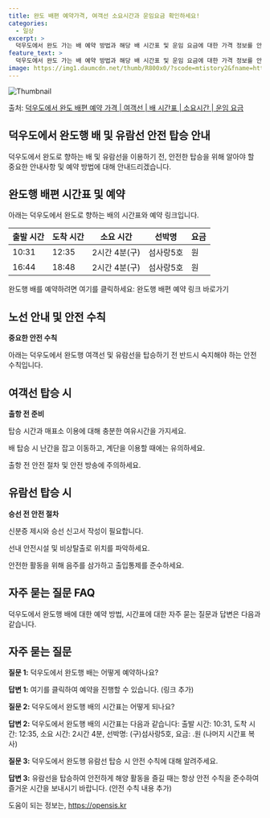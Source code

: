 ```yaml
---
title: 완도 배편 예약가격, 여객선 소요시간과 운임요금 확인하세요!
categories:
  - 일상
excerpt: >
  덕우도에서 완도 가는 배 예약 방법과 해당 배 시간표 및 운임 요금에 대한 가격 정보를 안내 드리겠습니다. 안전하고 재밋는 완도행 여행을 위해 아래 정보 참고하시기 바랍니다. 완도행 배편 예약하기 👈 클릭덕우도에서 완도행 배 시간표출발 시간도착 시간소요 시간선박명요금10:3112:352시간 4분(구)섬사랑5호.원16:4418:482시간 4분(구)섬사랑5호.원완도행 배편 예약하기 👈 클릭덕우도에서 완도행 여객선 탑승 시 이용수칙여객선을 이용하는 데 중요한 안전 수칙을 소개합니다. 중요한 내용 1. 출항 전 준비 탑승 시간 확인과 매표소 이용 덕우도에서 완도행 배 출항시간을 꼭 확인하고, 충분한 여유시간을 갖기 위해 사람들이 몰리지 않는 시간대에 매표소를 방문합니다. 2. 배 탑승 시 주의사항 안전한 배 내..
feature_text: >
  덕우도에서 완도 가는 배 예약 방법과 해당 배 시간표 및 운임 요금에 대한 가격 정보를 안내 드리겠습니다. 안전하고 재밋는 완도행 여행을 위해 아래 정보 참고하시기 바랍니다. 완도행 배편 예약하기 👈 클릭덕우도에서 완도행 배 시간표출발 시간도착 시간소요 시간선박명요금10:3112:352시간 4분(구)섬사랑5호.원16:4418:482시간 4분(구)섬사랑5호.원완도행 배편 예약하기 👈 클릭덕우도에서 완도행 여객선 탑승 시 이용수칙여객선을 이용하는 데 중요한 안전 수칙을 소개합니다. 중요한 내용 1. 출항 전 준비 탑승 시간 확인과 매표소 이용 덕우도에서 완도행 배 출항시간을 꼭 확인하고, 충분한 여유시간을 갖기 위해 사람들이 몰리지 않는 시간대에 매표소를 방문합니다. 2. 배 탑승 시 주의사항 안전한 배 내..
image: https://img1.daumcdn.net/thumb/R800x0/?scode=mtistory2&fname=https%3A%2F%2Fblog.kakaocdn.net%2Fdn%2FbLAOy8%2FbtsHFOEGuut%2F9m5UYV0MmqP3WMcJb33Da1%2Fimg.jpg
---
```


![Thumbnail](https://img1.daumcdn.net/thumb/R800x0/?scode=mtistory2&fname=https%3A%2F%2Fblog.kakaocdn.net%2Fdn%2FbLAOy8%2FbtsHFOEGuut%2F9m5UYV0MmqP3WMcJb33Da1%2Fimg.jpg)

<p>출처: <a href="https://opensis.kr/entry/%EB%8D%95%EC%9A%B0%EB%8F%84%EC%97%90%EC%84%9C-%EC%99%84%EB%8F%84-%EB%B0%B0%ED%8E%B8-%EC%98%88%EC%95%BD-%EA%B0%80%EA%B2%A9-%EC%97%AC%EA%B0%9D%EC%84%A0-%EB%B0%B0-%EC%8B%9C%EA%B0%84%ED%91%9C-%EC%86%8C%EC%9A%94%EC%8B%9C%EA%B0%84-%EC%9A%B4%EC%9E%84-%EC%9A%94%EA%B8%88" rel="dofollow">덕우도에서 완도 배편 예약 가격 | 여객선 | 배 시간표 | 소요시간 | 운임 요금</a> </p>

## 덕우도에서 완도행 배 및 유람선 안전 탑승 안내



덕우도에서 완도로 향하는 배 및 유람선을 이용하기 전, 안전한 탑승을 위해 알아야 할 중요한 안내사항 및 예약 방법에 대해 안내드리겠습니다.

## 완도행 배편 시간표 및 예약

아래는 덕우도에서 완도로 향하는 배의 시간표와 예약 링크입니다.

**출발 시간** | **도착 시간** | **소요 시간** | **선박명** | **요금**  
---|---|---|---|---  
10:31 | 12:35 | 2시간 4분(구) | 섬사랑5호 | 원  
16:44 | 18:48 | 2시간 4분(구) | 섬사랑5호 | 원  
  
완도행 배를 예약하려면 여기를 클릭하세요: 완도행 배편 예약 링크 바로가기

## 노선 안내 및 안전 수칙

**중요한 안전 수칙**

아래는 덕우도에서 완도행 여객선 및 유람선을 탑승하기 전 반드시 숙지해야 하는 안전 수칙입니다.

## 여객선 탑승 시

**출항 전 준비**

탑승 시간과 매표소 이용에 대해 충분한 여유시간을 가지세요.

배 탑승 시 난간을 잡고 이동하고, 계단을 이용할 때에는 유의하세요.

출항 전 안전 절차 및 안전 방송에 주의하세요.

## 유람선 탑승 시

**승선 전 안전 절차**

신분증 제시와 승선 신고서 작성이 필요합니다.

선내 안전시설 및 비상탈출로 위치를 파악하세요.

안전한 활동을 위해 음주를 삼가하고 출입통제를 준수하세요.

## 자주 묻는 질문 FAQ

덕우도에서 완도행 배에 대한 예약 방법, 시간표에 대한 자주 묻는 질문과 답변은 다음과 같습니다.

## 자주 묻는 질문

**질문 1:** 덕우도에서 완도행 배는 어떻게 예약하나요?

**답변 1:** 여기를 클릭하여 예약을 진행할 수 있습니다. (링크 추가)

**질문 2:** 덕우도에서 완도행 배의 시간표는 어떻게 되나요?

**답변 2:** 덕우도에서 완도행 배의 시간표는 다음과 같습니다: 출발 시간: 10:31, 도착 시간: 12:35, 소요 시간: 2시간
4분, 선박명: (구)섬사랑5호, 요금: .원 (나머지 시간표 복사)

**질문 3:** 덕우도에서 완도행 유람선 탑승 시 안전 수칙에 대해 알려주세요.

**답변 3:** 유람선을 탑승하여 안전하게 해양 활동을 즐길 때는 항상 안전 수칙을 준수하여 즐거운 시간을 보내시기 바랍니다. (안전 수칙
내용 추가)



 

도움이 되는 정보는, <a href="https://opensis.kr" rel="dofollow">https://opensis.kr</a>


